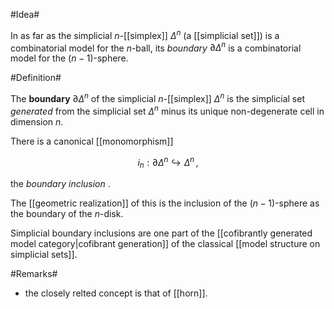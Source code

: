 #Idea#

In as far as the simplicial $n$-[[simplex]] $\Delta^n$ (a [[simplicial set]]) is a combinatorial model for the $n$-ball, its _boundary_ $\partial \Delta^n$ is a combinatorial model for the $(n-1)$-sphere.

#Definition#

The **boundary** $\partial \Delta^n$ of the simplicial $n$-[[simplex]] $\Delta^n$ is the simplicial set _generated_ from the simplicial set $\Delta^n$ minus its unique non-degenerate cell in dimension $n$.

There is a canonical [[monomorphism]]

$$
  i_n : \partial \Delta^n \hookrightarrow \Delta^n
  \,,
$$

the _boundary inclusion_ .

The [[geometric realization]] of this is the inclusion of the $(n-1)$-sphere as the boundary of the $n$-disk.

Simplicial boundary inclusions are one part of the [[cofibrantly generated model category|cofibrant generation]] of the classical [[model structure on simplicial sets]].

#Remarks#

* the closely relted concept is that of [[horn]].